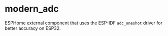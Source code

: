 # modern_adc

ESPHome external component that uses the ESP-IDF `adc_oneshot` driver for better accuracy on ESP32.